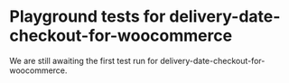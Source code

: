 # Playground tests for delivery-date-checkout-for-woocommerce
We are still awaiting the first test run for delivery-date-checkout-for-woocommerce.
